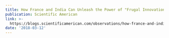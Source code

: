 ```yaml
---
title: How France and India Can Unleash the Power of "Frugal Innovation"
publication: Scientific American
link: >-
  https://blogs.scientificamerican.com/observations/how-france-and-india-can-unleash-the-power-of-frugal-innovation/
date: '2018-03-12'
---
```

